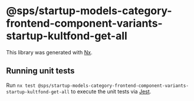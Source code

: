 # @sps/startup-models-category-frontend-component-variants-startup-kultfond-get-all

This library was generated with [Nx](https://nx.dev).

## Running unit tests

Run `nx test @sps/startup-models-category-frontend-component-variants-startup-kultfond-get-all` to execute the unit tests via [Jest](https://jestjs.io).
